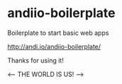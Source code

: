 andiio-boilerplate
==================

Boilerplate to start basic web apps


http://andi.io/andiio-boilerplate/

Thanks for using it! 

<-- THE WORLD IS US! -->
